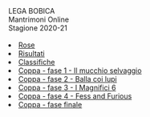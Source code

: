 <th>LEGA BOBICA<br/></th><td>Mantrimoni Online<br/></td><td>Stagione 2020-21</td><th><br/></th><th><br/></th><li><a href="https://denno985.github.io/lega-bobica/20-21/rose" class="active">Rose</a></li><li><a href="https://denno985.github.io/lega-bobica/20-21/risultati" class="active">Risultati</a></li><li><a href="https://denno985.github.io/lega-bobica/20-21/classifiche" class="active">Classifiche</a></li><li><a href="https://denno985.github.io/lega-bobica/20-21/coppa/fase1" class="active">Coppa - fase 1 - Il mucchio selvaggio</a></li><li><a href="https://denno985.github.io/lega-bobica/20-21/coppa/fase2" class="active">Coppa - fase 2 - Balla coi lupi</a></li><li><a href="https://denno985.github.io/lega-bobica/20-21/coppa/fase3" class="active">Coppa - fase 3 - I Magnifici 6</a></li><li><a href="https://denno985.github.io/lega-bobica/20-21/coppa/fase4" class="active">Coppa - fase 4 - Fess and Furious</a></li><li><a href="https://denno985.github.io/lega-bobica/20-21/coppa/finali" class="active">Coppa - fase finale</a></li>
